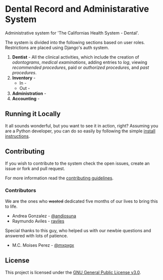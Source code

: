 # Dental Record and Administarative System

Administrative system for 'The Californias Health System - Dental'.

The system is divided into the following sections based on user roles. Restrictions are placed using Django's auth system.

1. **Dentist** - All the clinical activities, which include the creation of *odontograms*, *medical examinations*, adding entries to *log*, viewing *recommended procedures*, paid or *authorized procedures*, and *past procedures*.
2. **Inventory** -
    - In -
    - Out -
3. **Administration** -
4. **Accounting** -

## Running it Locally

It all sounds wonderful, but you want to see it in action, right? Assuming you are a Python developer, you can do so easily by following the simple [install instructions](./INSTALL.md).

## Contributing

If you wish to contribute to the system check the open issues, create an issue or fork and pull request.

For more information read the [contributing guidelines](./CONTRIBUTING.md).

### Contributors

We are the ones who ~~wasted~~ dedicated five months of our lives to bring this to life.

* Andrea Gonzalez - [@andiosuna](https://twitter.com/andiosuna)
* Raymundo Aviles - [raviles](https://bitbucket.org/raviles)

Special thanks to this guy, who helped us with our newbie questions and answered with lots of patience.

* M.C. Moises Perez - [@mxpxgx](https://twitter.com/mxpxgx)

## License

This project is licensed under the [GNU General Public License v3.0](./LICENSE).
